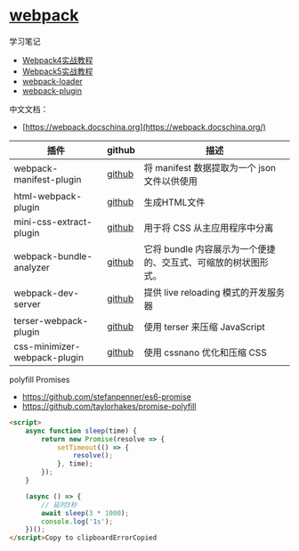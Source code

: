 # [webpack](https://mouday.github.io/coding-tree/#/doc/webpack?id=webpack)

学习笔记

- [Webpack4实战教程](https://mouday.github.io/coding-tree/#/blog/webpack/index)
- [Webpack5实战教程](https://mouday.github.io/coding-tree/#/blog/webpack/webpack5)
- [webpack-loader](https://mouday.github.io/coding-tree/#/blog/webpack/webpack-loader)
- [webpack-plugin](https://mouday.github.io/coding-tree/#/blog/webpack/webpack-plugin)

中文文档：

- [https://webpack.docschina.org](https://webpack.docschina.org/)

| 插件                         | github                                                       | 描述                                                         |
| ---------------------------- | ------------------------------------------------------------ | ------------------------------------------------------------ |
| webpack-manifest-plugin      | [github](https://github.com/shellscape/webpack-manifest-plugin) | 将 manifest 数据提取为一个 json 文件以供使用                 |
| html-webpack-plugin          | [github](https://github.com/jantimon/html-webpack-plugin)    | 生成HTML文件                                                 |
| mini-css-extract-plugin      | [github](https://github.com/webpack-contrib/mini-css-extract-plugin) | 用于将 CSS 从主应用程序中分离                                |
| webpack-bundle-analyzer      | [github](https://github.com/webpack-contrib/webpack-bundle-analyzer) | 它将 bundle 内容展示为一个便捷的、交互式、可缩放的树状图形式。 |
| webpack-dev-server           | [github](https://github.com/webpack/webpack-dev-server)      | 提供 live reloading 模式的开发服务器                         |
| terser-webpack-plugin        | [github](https://github.com/webpack-contrib/terser-webpack-plugin) | 使用 terser 来压缩 JavaScript                                |
| css-minimizer-webpack-plugin | [github](https://github.com/webpack-contrib/css-minimizer-webpack-plugin) | 使用 cssnano 优化和压缩 CSS                                  |

polyfill Promises

- https://github.com/stefanpenner/es6-promise
- https://github.com/taylorhakes/promise-polyfill

```html
<script>
    async function sleep(time) {
        return new Promise(resolve => {
            setTimeout(() => {
                resolve();
            }, time);
        });
    }

    (async () => {
        // 延时3秒
        await sleep(3 * 1000);
        console.log('1s');
    })();
</script>Copy to clipboardErrorCopied
```
